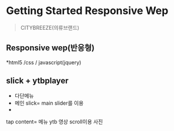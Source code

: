 # Getting Started Responsive Wep

> CITYBREEZE(의류브랜드)

## Responsive wep(반응형)
*html5 /css / javascript(jquery)

## slick + ytbplayer

* 다단메뉴
* 메인 slick= main slider를 이용
* 
tap content= 메뉴
ytb 영상
scroll이용 사진



